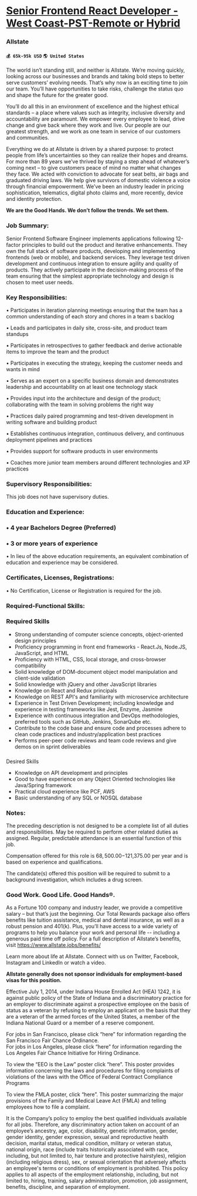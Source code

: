# [Senior Frontend React Developer - West Coast-PST-Remote or Hybrid](https://www.remotewlb.com/apply/senior-frontend-react-developer-west-coast-pst-remote-or-hybrid)  
### Allstate  
#### `💰 65k-95k USD` `🌎 United States`  

The world isn’t standing still, and neither is Allstate. We’re moving quickly, looking across our businesses and brands and taking bold steps to better serve customers’ evolving needs. That’s why now is an exciting time to join our team. You’ll have opportunities to take risks, challenge the status quo and shape the future for the greater good.

You’ll do all this in an environment of excellence and the highest ethical standards – a place where values such as integrity, inclusive diversity and accountability are paramount. We empower every employee to lead, drive change and give back where they work and live. Our people are our greatest strength, and we work as one team in service of our customers and communities.

Everything we do at Allstate is driven by a shared purpose: to protect people from life’s uncertainties so they can realize their hopes and dreams. For more than 89 years we’ve thrived by staying a step ahead of whatever’s coming next – to give customers peace of mind no matter what changes they face. We acted with conviction to advocate for seat belts, air bags and graduated driving laws. We help give survivors of domestic violence a voice through financial empowerment. We’ve been an industry leader in pricing sophistication, telematics, digital photo claims and, more recently, device and identity protection.

 **We are the Good Hands. We don’t follow the trends. We set them.**

### Job Summary:

Senior Frontend Software Engineer implements applications following 12-factor principles to build out the product and iterative enhancements. They own the full stack of software products, developing and implementing frontends (web or mobile), and backend services. They leverage test driven development and continuous integration to ensure agility and quality of products. They actively participate in the decision-making process of the team ensuring that the simplest appropriate technology and design is chosen to meet user needs.

### Key Responsibilities:

• Participates in iteration planning meetings ensuring that the team has a common understanding of each story and chores in a team s backlog

• Leads and participates in daily site, cross-site, and product team standups

• Participates in retrospectives to gather feedback and derive actionable items to improve the team and the product

• Participates in executing the strategy, keeping the customer needs and wants in mind

• Serves as an expert on a specific business domain and demonstrates leadership and accountability on at least one technology stack

• Provides input into the architecture and design of the product; collaborating with the team in solving problems the right way

• Practices daily paired programming and test-driven development in writing software and building product

• Establishes continuous integration, continuous delivery, and continuous deployment pipelines and practices

• Provides support for software products in user environments

• Coaches more junior team members around different technologies and XP practices

### Supervisory Responsibilities:

This job does not have supervisory duties.

### Education and Experience:

### • 4 year Bachelors Degree (Preferred)

### • 3 or more years of experience

• In lieu of the above education requirements, an equivalent combination of education and experience may be considered.

### Certificates, Licenses, Registrations:

• No Certification, License or Registration is required for the job.

### Required-Functional Skills:

### Required Skills

  * Strong understanding of computer science concepts, object-oriented design principles
  * Proficiency programming in front end frameworks - React.Js, Node.JS, JavaScript, and HTML
  * Proficiency with HTML, CSS, local storage, and cross-browser compatibility 
  * Solid knowledge of DOM-document object model manipulation and client-side validation
  * Solid knowledge with jQuery and other JavaScript libraries 
  * Knowledge on React and Redux principals 
  * Knowledge on REST API's and familiarity with microservice architecture 
  * Experience in Test Driven Development; including knowledge and experience in testing frameworks like Jest, Enzyme, Jasmine
  * Experience with continuous integration and DevOps methodologies, preferred tools such as GitHub, Jenkins, SonarQube etc.
  * Contribute to the code base and ensure code and processes adhere to clean code practices and industry/application best practices
  * Performs peer-peer code reviews and team code reviews and give demos on in sprint deliverables

###  
Desired Skills

  * Knowledge on API development and principles
  * Good to have experience on any Object Oriented technologies like Java/Spring framework
  * Practical cloud experience like PCF, AWS
  * Basic understanding of any SQL or NOSQL database

### Notes:

The preceding description is not designed to be a complete list of all duties and responsibilities. May be required to perform other related duties as assigned. Regular, predictable attendance is an essential function of this job.

Compensation offered for this role is $68,500.00-$121,375.00 per year and is based on experience and qualifications.

The candidate(s) offered this position will be required to submit to a background investigation, which includes a drug screen.

### Good Work. Good Life. Good Hands®.

As a Fortune 100 company and industry leader, we provide a competitive salary – but that’s just the beginning. Our Total Rewards package also offers benefits like tuition assistance, medical and dental insurance, as well as a robust pension and 401(k). Plus, you’ll have access to a wide variety of programs to help you balance your work and personal life -- including a generous paid time off policy. For a full description of Allstate’s benefits, visit https://www.allstate.jobs/benefits/

Learn more about life at Allstate. Connect with us on Twitter, Facebook, Instagram and LinkedIn or watch a video.

 **Allstate generally does not sponsor individuals for employment-based visas for this position.**

Effective July 1, 2014, under Indiana House Enrolled Act (HEA) 1242, it is against public policy of the State of Indiana and a discriminatory practice for an employer to discriminate against a prospective employee on the basis of status as a veteran by refusing to employ an applicant on the basis that they are a veteran of the armed forces of the United States, a member of the Indiana National Guard or a member of a reserve component.

For jobs in San Francisco, please click “here” for information regarding the San Francisco Fair Chance Ordinance.  
For jobs in Los Angeles, please click “here” for information regarding the Los Angeles Fair Chance Initiative for Hiring Ordinance.

To view the “EEO is the Law” poster click “here”. This poster provides information concerning the laws and procedures for filing complaints of violations of the laws with the Office of Federal Contract Compliance Programs

To view the FMLA poster, click “here”. This poster summarizing the major provisions of the Family and Medical Leave Act (FMLA) and telling employees how to file a complaint.

It is the Company’s policy to employ the best qualified individuals available for all jobs. Therefore, any discriminatory action taken on account of an employee’s ancestry, age, color, disability, genetic information, gender, gender identity, gender expression, sexual and reproductive health decision, marital status, medical condition, military or veteran status, national origin, race (include traits historically associated with race, including, but not limited to, hair texture and protective hairstyles), religion (including religious dress), sex, or sexual orientation that adversely affects an employee's terms or conditions of employment is prohibited. This policy applies to all aspects of the employment relationship, including, but not limited to, hiring, training, salary administration, promotion, job assignment, benefits, discipline, and separation of employment.


